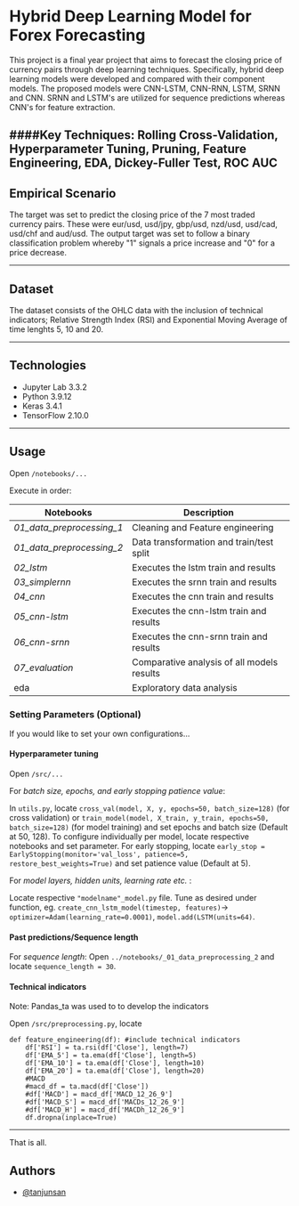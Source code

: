 # Hybrid Deep Learning Model for Forex Forecasting

This project is a final year project that aims to forecast the closing price of currency pairs through deep learning techniques. Specifically, hybrid deep learning models were developed and compared with their component models. The proposed models were CNN-LSTM, CNN-RNN, LSTM, SRNN and CNN. SRNN and LSTM's are utilized for sequence predictions whereas CNN's for feature extraction. 

####Key Techniques: Rolling Cross-Validation, Hyperparameter Tuning, Pruning, Feature Engineering, EDA, Dickey-Fuller Test, ROC AUC
--------------

## Empirical Scenario
The target was set to predict the closing price of the 7 most traded currency pairs. These were eur/usd, usd/jpy, gbp/usd, nzd/usd, usd/cad, usd/chf and aud/usd. The output target was set to follow a binary classification problem whereby "1" signals a price increase and "0" for a price decrease. 

---
## Dataset
The dataset consists of the OHLC data with the inclusion of technical indicators; Relative Strength Index (RSI) and Exponential Moving Average of time lenghts 5, 10 and 20. 

---------
## Technologies
- Jupyter Lab 3.3.2 
- Python 3.9.12
- Keras 3.4.1
- TensorFlow 2.10.0 

------
## Usage

Open `/notebooks/...`

Execute in order: 

|Notebooks|Description|
|--------------------------|-|
|_01_data_preprocessing_1_|Cleaning and Feature engineering|
| _01_data_preprocessing_2_|Data transformation and train/test split|
|_02_lstm_|Executes the lstm train and results|
|_03_simplernn_|Executes the srnn train and results|
|_04_cnn_|Executes the cnn train and results|
|_05_cnn-lstm_|Executes the cnn-lstm train and results|
|_06_cnn-srnn_|Executes the cnn-srnn train and results|
|_07_evaluation_|Comparative analysis of all models results|
|eda|Exploratory data analysis|

### Setting Parameters (Optional)
If you would like to set your own configurations...
#### Hyperparameter tuning

Open `/src/...`


For _batch size, epochs, and early stopping patience value_: 

In `utils.py`, locate `cross_val(model, X, y, epochs=50, batch_size=128)` (for cross validation) or `train_model(model, X_train, y_train, epochs=50, batch_size=128)` (for model training) and set epochs and batch size (Default at 50, 128). To configure individually per model, locate respective notebooks and set parameter. For early stopping, locate `early_stop = EarlyStopping(monitor='val_loss', patience=5, restore_best_weights=True)` and set patience value (Default at 5). 

For _model layers, hidden units, learning rate etc._ :

Locate respective `"modelname"_model.py` file. Tune as desired under function, eg. `create_cnn_lstm_model(timestep, features)`-> `optimizer=Adam(learning_rate=0.0001)`, `model.add(LSTM(units=64)`. 

#### Past predictions/Sequence length
For _sequence length_:
Open `../notebooks/_01_data_preprocessing_2` and locate `sequence_length = 30`.

#### Technical indicators
Note: Pandas_ta was used to to develop the indicators

Open `/src/preprocessing.py`, locate 

```
def feature_engineering(df): #include technical indicators
    df['RSI'] = ta.rsi(df['Close'], length=7)
    df['EMA_5'] = ta.ema(df['Close'], length=5)
    df['EMA_10'] = ta.ema(df['Close'], length=10)
    df['EMA_20'] = ta.ema(df['Close'], length=20)
    #MACD
    #macd_df = ta.macd(df['Close'])
    #df['MACD'] = macd_df['MACD_12_26_9']
    #df['MACD_S'] = macd_df['MACDs_12_26_9']
    #df['MACD_H'] = macd_df['MACDh_12_26_9']
    df.dropna(inplace=True)
```
-------

That is all. 




## Authors

- [@tanjunsan](https://www.github.com/Jun-San-21)


